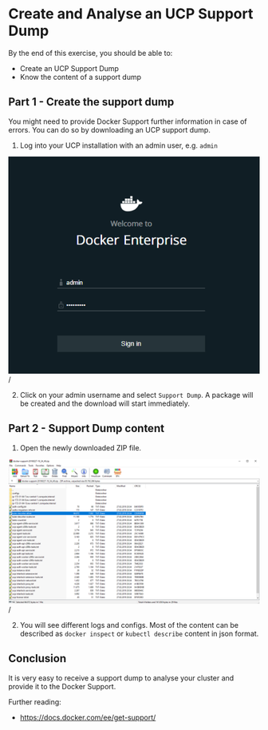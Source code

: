 # Create and Analyse an UCP Support Dump

By the end of this exercise, you should be able to:

 - Create an UCP Support Dump
 - Know the content of a support dump
 

## Part 1 - Create the support dump

You might need to provide Docker Support further information in case of errors. You can do so by downloading an UCP support dump.

1. Log into your UCP installation with an admin user, e.g. `admin`

![rbac01](../images/rbac01.png)/

2. Click on your admin username and select `Support Dump`. A package will be created and the download will start immediately.


## Part 2 - Support Dump content

1. Open the newly downloaded ZIP file.

![support-dump01](../images/support-dump01.png)/

2. You will see different logs and configs. Most of the content can be described as `docker inspect` or `kubectl describe` content in json format.



## Conclusion

It is very easy to receive a support dump to analyse your cluster and provide it to the Docker Support.

Further reading: 

- https://docs.docker.com/ee/get-support/


